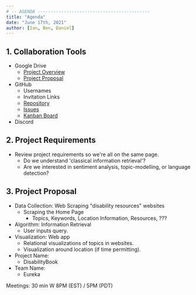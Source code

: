 ```yaml
---
# -- AGENDA -------------------------------------------
title: "Agenda"
date: "June 17th, 2021"
author: [Ian, Ben, Daniel]
---
```


## 1. Collaboration Tools

- Google Drive
  - [Project Overview](https://docs.google.com/document/d/1WV5GMdZaKz4WZqGE-rxj0iTYYkm7bPD7uyNNEiD8I9I/edit#heading=h.dt9ypqgfkklp)
  - [Project Proposal](https://docs.google.com/document/d/1BjSYeP8MhhKZyD2ru56mVBYiJ7LSVC43ZdT-3osVejY/edit)
- GitHub
  - Usernames
  - Invitation Links
  - [Repository](https://github.com/rimij405/ISTE612_Project)
  - [Issues](https://github.com/rimij405/ISTE612_Project/issues?q=is%3Aissue+is%3Aopen+sort%3Aupdated-desc)
  - [Kanban Board](https://github.com/rimij405/ISTE612_Project/projects/1)
- Discord

## 2. Project Requirements

- Review project requirements so we're all on the same page.
  - Do we understand 'classical information retrieval'?
  - Are we interested in sentiment analysis, topic-modelling, or language detection?

## 3. Project Proposal

- Data Collection: Web Scraping "disability resources" websites
  - Scraping the Home Page
    - Topics, Keywords, Location Information, Resources, ???
- Algorithm: Information Retrieval
  - User inputs query.
- Visualization: Web app
  - Relational visualizations of topics in websites.
  - Visualization around location (if time permitting).
- Project Name:
  - DisabilityBook
- Team Name:
  - Eureka

Meetings: 30 min W 8PM (EST) / 5PM (PDT)